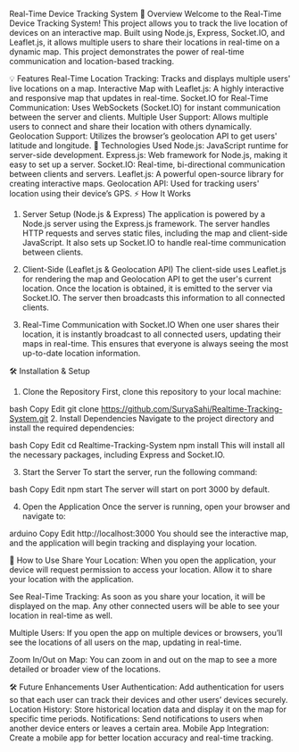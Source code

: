 Real-Time Device Tracking System
🚀 Overview
Welcome to the Real-Time Device Tracking System! This project allows you to track the live location of devices on an interactive map. Built using Node.js, Express, Socket.IO, and Leaflet.js, it allows multiple users to share their locations in real-time on a dynamic map. This project demonstrates the power of real-time communication and location-based tracking.

💡 Features
Real-Time Location Tracking: Tracks and displays multiple users' live locations on a map.
Interactive Map with Leaflet.js: A highly interactive and responsive map that updates in real-time.
Socket.IO for Real-Time Communication: Uses WebSockets (Socket.IO) for instant communication between the server and clients.
Multiple User Support: Allows multiple users to connect and share their location with others dynamically.
Geolocation Support: Utilizes the browser’s geolocation API to get users' latitude and longitude.
🔧 Technologies Used
Node.js: JavaScript runtime for server-side development.
Express.js: Web framework for Node.js, making it easy to set up a server.
Socket.IO: Real-time, bi-directional communication between clients and servers.
Leaflet.js: A powerful open-source library for creating interactive maps.
Geolocation API: Used for tracking users' location using their device’s GPS.
⚡ How It Works
1. Server Setup (Node.js & Express)
The application is powered by a Node.js server using the Express.js framework. The server handles HTTP requests and serves static files, including the map and client-side JavaScript. It also sets up Socket.IO to handle real-time communication between clients.

2. Client-Side (Leaflet.js & Geolocation API)
The client-side uses Leaflet.js for rendering the map and Geolocation API to get the user's current location. Once the location is obtained, it is emitted to the server via Socket.IO. The server then broadcasts this information to all connected clients.

3. Real-Time Communication with Socket.IO
When one user shares their location, it is instantly broadcast to all connected users, updating their maps in real-time. This ensures that everyone is always seeing the most up-to-date location information.

🛠️ Installation & Setup
1. Clone the Repository
First, clone this repository to your local machine:

bash
Copy
Edit
git clone https://github.com/SuryaSahi/Realtime-Tracking-System.git
2. Install Dependencies
Navigate to the project directory and install the required dependencies:

bash
Copy
Edit
cd Realtime-Tracking-System
npm install
This will install all the necessary packages, including Express and Socket.IO.

3. Start the Server
To start the server, run the following command:

bash
Copy
Edit
npm start
The server will start on port 3000 by default.

4. Open the Application
Once the server is running, open your browser and navigate to:

arduino
Copy
Edit
http://localhost:3000
You should see the interactive map, and the application will begin tracking and displaying your location.

👥 How to Use
Share Your Location: When you open the application, your device will request permission to access your location. Allow it to share your location with the application.

See Real-Time Tracking: As soon as you share your location, it will be displayed on the map. Any other connected users will be able to see your location in real-time as well.

Multiple Users: If you open the app on multiple devices or browsers, you’ll see the locations of all users on the map, updating in real-time.

Zoom In/Out on Map: You can zoom in and out on the map to see a more detailed or broader view of the locations.

🛠️ Future Enhancements
User Authentication: Add authentication for users so that each user can track their devices and other users’ devices securely.
Location History: Store historical location data and display it on the map for specific time periods.
Notifications: Send notifications to users when another device enters or leaves a certain area.
Mobile App Integration: Create a mobile app for better location accuracy and real-time tracking.
